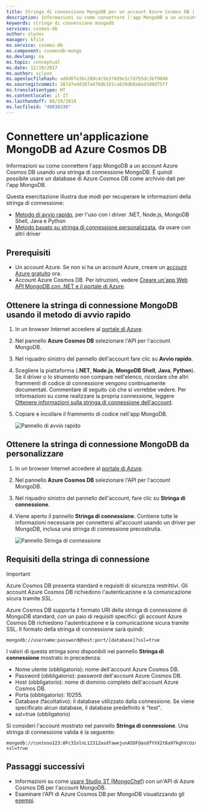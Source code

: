 ```yaml
---
title: Stringa di connessione MongoDB per un account Azure Cosmos DB | Microsoft Docs
description: Informazioni su come connettere l'app MongoDB a un account Azure Cosmos DB usando una stringa di connessione MongoDB.
keywords: stringa di connessione mongodb
services: cosmos-db
author: slyons
manager: kfile
ms.service: cosmos-db
ms.component: cosmosdb-mongo
ms.devlang: na
ms.topic: conceptual
ms.date: 12/19/2017
ms.author: sclyon
ms.openlocfilehash: ad8d6fe36c289c4c9e37689e1c7d755dc3bf9048
ms.sourcegitcommit: 387d7edd387a478db181ca639db8a8e43d0d75f7
ms.translationtype: HT
ms.contentlocale: it-IT
ms.lasthandoff: 08/10/2018
ms.locfileid: "40038330"
---
```

# <a name="connect-a-mongodb-application-to-azure-cosmos-db"></a>Connettere un'applicazione MongoDB ad Azure Cosmos DB
Informazioni su come connettere l'app MongoDB a un account Azure Cosmos DB usando una stringa di connessione MongoDB. È quindi possibile usare un database di Azure Cosmos DB come archivio dati per l'app MongoDB. 

Questa esercitazione illustra due modi per recuperare le informazioni della stringa di connessione:

- [Metodo di avvio rapido](#QuickstartConnection), per l'uso con i driver .NET, Node.js, MongoDB Shell, Java e Python
- [Metodo basato su stringa di connessione personalizzata](#GetCustomConnection), da usare con altri driver

## <a name="prerequisites"></a>Prerequisiti

- Un account Azure. Se non si ha un account Azure, creare un [account Azure gratuito](https://azure.microsoft.com/free/) ora. 
- Account Azure Cosmos DB. Per istruzioni, vedere [Creare un'app Web API MongoDB con .NET e il portale di Azure](create-mongodb-dotnet.md).

## <a id="QuickstartConnection"></a>Ottenere la stringa di connessione MongoDB usando il metodo di avvio rapido
1. In un browser Internet accedere al [portale di Azure](https://portal.azure.com).
2. Nel pannello **Azure Cosmos DB** selezionare l'API per l'account MongoDB. 
3. Nel riquadro sinistro del pannello dell'account fare clic su **Avvio rapido**. 
4. Scegliere la piattaforma (**.NET**, **Node.js**, **MongoDB Shell**, **Java**, **Python**). Se il driver o lo strumento non compare nell'elenco, ricordare che altri frammenti di codice di connessione vengono continuamente documentati. Commentare di seguito ciò che si vorrebbe vedere. Per informazioni su come realizzare la propria connessione, leggere [Ottenere informazioni sulla stringa di connessione dell'account](#GetCustomConnection).
5. Copiare e incollare il frammento di codice nell'app MongoDB.

    ![Pannello di avvio rapido](./media/connect-mongodb-account/QuickStartBlade.png)

## <a id="GetCustomConnection"></a> Ottenere la stringa di connessione MongoDB da personalizzare
1. In un browser Internet accedere al [portale di Azure](https://portal.azure.com).
2. Nel pannello **Azure Cosmos DB** selezionare l'API per l'account MongoDB. 
3. Nel riquadro sinistro del pannello dell'account, fare clic su **Stringa di connessione**. 
4. Viene aperto il pannello **Stringa di connessione**. Contiene tutte le informazioni necessarie per connettersi all'account usando un driver per MongoDB, inclusa una stringa di connessione precostruita.

    ![Pannello Stringa di connessione](./media/connect-mongodb-account/ConnectionStringBlade.png)

## <a name="connection-string-requirements"></a>Requisiti della stringa di connessione
> [!Important]
> Azure Cosmos DB presenta standard e requisiti di sicurezza restrittivi. Gli account Azure Cosmos DB richiedono l'autenticazione e la comunicazione sicura tramite *SSL*. 
>
>

Azure Cosmos DB supporta il formato URI della stringa di connessione di MongoDB standard, con un paio di requisiti specifici: gli account Azure Cosmos DB richiedono l'autenticazione e la comunicazione sicura tramite SSL. Il formato della stringa di connessione sarà quindi:

    mongodb://username:password@host:port/[database]?ssl=true

I valori di questa stringa sono disponibili nel pannello **Stringa di connessione** mostrato in precedenza:

* Nome utente (obbligatorio): nome dell'account Azure Cosmos DB.
* Password (obbligatorio): password dell'account Azure Cosmos DB.
* Host (obbligatorio): nome di dominio completo dell'account Azure Cosmos DB.
* Porta (obbligatorio): 10255.
* Database (facoltativo): il database utilizzato dalla connessione. Se viene specificato alcun database, il database predefinito è "test".
* ssl=true (obbligatorio)

Si consideri l'account mostrato nel pannello **Stringa di connessione**. Una stringa di connessione valida è la seguente:

    mongodb://contoso123:0Fc3IolnL12312asdfawejunASDF@asdfYXX2t8a97kghVcUzcDv98hawelufhawefafnoQRGwNj2nMPL1Y9qsIr9Srdw==@contoso123.documents.azure.com:10255/mydatabase?ssl=true

## <a name="next-steps"></a>Passaggi successivi
* Informazioni su come [usare Studio 3T (MongoChef)](mongodb-mongochef.md) con un'API di Azure Cosmos DB per l'account MongoDB.
* Esaminare l'API di Azure Cosmos DB per MongoDB visualizzando gli [esempi](mongodb-samples.md).
